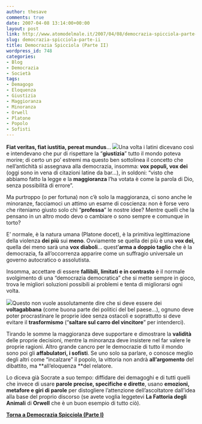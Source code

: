 ```yaml
---
author: thesave
comments: true
date: 2007-04-08 13:14:00+00:00
layout: post
link: http://www.atomodelmale.it/2007/04/08/democrazia-spicciola-parte-ii/
slug: democrazia-spicciola-parte-ii
title: Democrazia Spicciola (Parte II)
wordpress_id: 748
categories:
- Blog
- Democrazia
- Società
tags:
- Demagogo
- Eloquenza
- Giustizia
- Maggioranza
- Minoranza
- Orwell
- Platone
- Popolo
- Sofisti
---
```


**Fiat veritas, fiat iustitia, pereat mundus**…
![](http://www.atomodelmale.it/wp-content/uploads/2008/10/senato.png)Una volta i latini dicevano così e intendevano che pur di rispettare la “**giustizia**” tutto il mondo poteva morire; di certo un po’ estremi ma questo ben sottolinea il concetto che nell’antichità si assegnava alla democrazia, insomma: **vox populi, vox dei** (oggi sono in vena di citazioni latine da bar...), in soldoni: “visto che abbiamo fatto la legge e la **maggioranza** l’ha votata è come la parola di Dio, senza possibilità di errore”.

Ma purtroppo (o per fortuna) non c’è solo la maggioranza, ci sono anche le minoranze, facciamoci un attimo un esame di coscienza: non è forse vero che riteniamo giusto solo chi “**professa**” le nostre idee? Mentre quelli che la pensano in un altro modo devo o cambiare o sono sempre e comunque in torto?<!-- more -->

E’ normale, è la natura umana (Platone docet), è la primitiva legittimazione della violenza **dei più** sui **meno**.
Ovviamente se quella dei più è una **vox dei,** quella dei meno sarà una **vox diaboli**… quest’**arma a doppio taglio** che è la democrazia, fa all’occorrenza apparire come un suffragio universale un governo autocratico o assolutista.

Insomma, accettare di essere **fallibili, limitati e in contrasto** è il normale svolgimento di una “democrazia democratica” che si mette sempre in gioco, trova le migliori soluzioni possibili ai problemi e tenta di migliorarsi ogni volta.

![](http://www.atomodelmale.it/wp-content/uploads/2008/10/minority.png)Questo non vuole assolutamente dire che si deve essere dei **voltagabbana** (come buona parte dei politici del bel paese…), ognuno deve poter procrastinare le proprie idee senza ostacoli e soprattutto si deve evitare il **trasformismo** (“**saltare sul carro del vincitore**” per intenderci).

Tirando le somme la maggioranza deve supportare e dimostrare la **validità** delle proprie decisioni, mentre la minoranza deve insistere nel far valere le proprie ragioni.
Altro grande cancro per le democrazie di tutto il mondo sono poi gli **affabulatori, i sofisti**.
Se uno solo sa parlare, o conosce meglio degli altri come “incalzare” il popolo, la vittoria non andrà **all’argomento** del dibattito, ma **all’eloquenza **del relatore.

Lo diceva già Socrate a suo tempo: diffidare dei demagoghi e di tutti quelli che invece di usare **parole precise, specifiche e dirette**, usano **emozioni, metafore e giri di parole** per distogliere l’attenzione dell’ascoltatore dall’idea alla base del proprio discorso (se avete voglia leggetevi **La Fattoria degli Animali** di **Orwell** che è un buon esempio di tutto ciò).

**[Torna a Democrazia Spicciola (Parte I)](http://www.atomodelmale.it/2007/03/26/democrazia-spicciola-parte-i/)**
